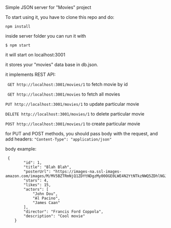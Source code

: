 Simple JSON server for "Movies" project 

To start using it, you have to clone this repo and do:
 
```npm install```

inside server folder you can run it with

```$ npm start```

it will start on localhost:3001

it stores your "movies" data base in db.json.

it implements REST API:

`` GET http://localhost:3001/movies/1``
to fetch movie by id

`` GET http://localhost:3001/movies``
to fetch all movies

``PUT http://localhost:3001/movies/1``
to update particular movie

``DELETE http://localhost:3001/movies/1``
to delete particular movie

``POST http://localhost:3001/movies/1``
to create particular movie


for PUT and POST methods, you should pass body with the request, and add headers:
```"Content-Type": "application/json"```

body example:

```$xslt
 {
        "id": 1,
        "title": "Blah Blah",
        "posterUrl": "https://images-na.ssl-images-amazon.com/images/M/MV5BZTRmNjQ1ZDYtNDgzMy00OGE0LWE4N2YtNTkzNWQ5ZDhlNGJmL2ltYWdlL2ltYWdlXkEyXkFqcGdeQXVyNjU0OTQ0OTY@._V1_SY500_CR0,0,352,500_AL_.jpg",
        "stars": 4,
        "likes": 15,
        "actors": [
            "John Dou",
            "Al Pacino",
            "James Caan"
        ],
        "director": "Francis Ford Coppola",
        "description": "Cool movie"
    }
```



